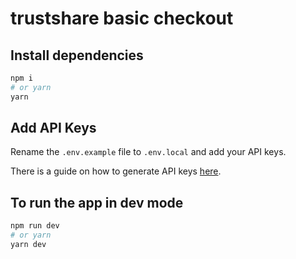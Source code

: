 # trustshare basic checkout


## Install dependencies
```bash
npm i
# or yarn
yarn 
```

## Add API Keys
Rename the `.env.example` file to `.env.local` and add your API keys. 

There is a guide on how to generate API keys [here](https://docs.trustshare.io/guides/getting-started#generate-an-api-key).


## To run the app in dev mode
```bash
npm run dev
# or yarn
yarn dev
```
